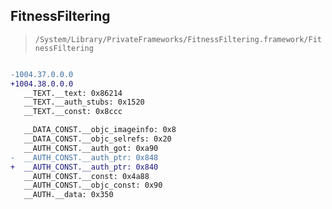 ## FitnessFiltering

> `/System/Library/PrivateFrameworks/FitnessFiltering.framework/FitnessFiltering`

```diff

-1004.37.0.0.0
+1004.38.0.0.0
   __TEXT.__text: 0x86214
   __TEXT.__auth_stubs: 0x1520
   __TEXT.__const: 0x8ccc

   __DATA_CONST.__objc_imageinfo: 0x8
   __DATA_CONST.__objc_selrefs: 0x20
   __AUTH_CONST.__auth_got: 0xa90
-  __AUTH_CONST.__auth_ptr: 0x848
+  __AUTH_CONST.__auth_ptr: 0x840
   __AUTH_CONST.__const: 0x4a88
   __AUTH_CONST.__objc_const: 0x90
   __AUTH.__data: 0x350

```
